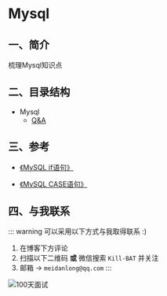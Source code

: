 # Mysql

## 一、简介
梳理Mysql知识点

## 二、目录结构

- Mysql
    - [Q&A](99_qa.md)

## 三、参考

- [《MySQL if语句》](https://www.yiibai.com/mysql/if-statement.html)
* [《MySQL CASE语句》](https://www.yiibai.com/mysql/case-statement.html)

## 四、与我联系

::: warning 可以采用以下方式与我取得联系 :)
1. 在博客下方评论
2. 扫描以下二维码 **或** 微信搜索 `Kill-BAT` 并关注
3. 邮箱 -> `meidanlong@qq.com`
   :::

![100天面试](https://s1.ax1x.com/2022/03/28/qDzjZF.jpg)